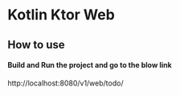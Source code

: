 # Kotlin Ktor Web

## How to use
#### Build and Run the project and go to the blow link

http://localhost:8080/v1/web/todo/



